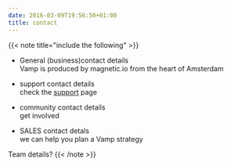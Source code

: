 ```yaml
---
date: 2016-03-09T19:56:50+01:00
title: contact
---
```


{{< note title="include the following" >}}
* General (business)contact details  
Vamp is produced by magnetic.io from the heart of Amsterdam

* support contact details  
check the [support](/support/) page
* community contact details  
get involved
* SALES contact detals  
we can help you plan a Vamp strategy

Team details?
{{< /note >}}